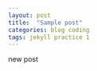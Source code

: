```yaml
---
layout: post
title:  "Sample post"
categories: blog coding
tags: jekyll practice 1
---
```


new post